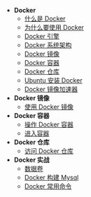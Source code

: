 * **Docker**
  * [什么是 Docker](docker/)
  * [为什么要使用 Docker](docker/为什么要使用-Docker.md)
  * [Docker 引擎](docker/Docker-引擎.md)
  * [Docker 系统架构](docker/Docker-系统架构.md)
  * [Docker 镜像](docker/Docker-镜像.md)
  * [Docker 容器](docker/Docker-容器.md)
  * [Docker 仓库](docker/Docker-仓库.md)
  * [Ubuntu 安装 Docker](docker/Ubuntu-安装-Docker.md)
  * [Docker 镜像加速器](docker/Docker-镜像加速器.md)
* **Docker 镜像**
  * [使用 Docker 镜像](docker/使用-Docker-镜像.md)
* **Docker 容器**
  * [操作 Docker 容器](docker/操作-Docker-容器.md)
  * [进入容器](docker/Docker-进入容器.md)
* **Docker 仓库**
  * [访问 Docker 仓库](docker/访问-Docker-仓库.md)
* **Docker 实战**
  * [数据卷](docker/数据卷.md)
  * [Docker 构建 Mysql](docker/Docker-构建-Mysql.md)
  * [Docker 常用命令](docker/Docker-常用命令.md)


